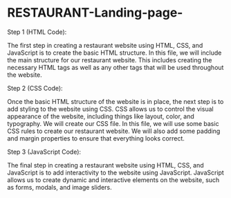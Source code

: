 # RESTAURANT-Landing-page-
Step 1 (HTML Code):

The first step in creating a restaurant website using HTML, CSS, and JavaScript is to create the basic HTML structure. In this file, we will include the main structure for our restaurant website. This includes creating the necessary HTML tags as well as any other tags that will be used throughout the website.  

Step 2 (CSS Code): 


Once the basic HTML structure of the website is in place, the next step is to add styling to the website using CSS. CSS allows us to control the visual appearance of the website, including things like layout, color, and typography.
We will create our CSS file. In this file, we will use some basic CSS rules to create our restaurant website. We will also add some padding and margin properties to ensure that everything looks correct.

Step 3 (JavaScript Code):


The final step in creating a restaurant website using HTML, CSS, and JavaScript is to add interactivity to the website using JavaScript. JavaScript allows us to create dynamic and interactive elements on the website, such as forms, modals, and image sliders.
